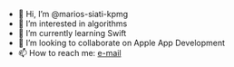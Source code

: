 - 👋 Hi, I’m @marios-siati-kpmg
- 👀 I’m interested in algorithms
- 🌱 I’m currently learning Swift
- 💞️ I’m looking to collaborate on Apple App Development 
- 📫 How to reach me: [e-mail](mailto:marios.shiatis@outlook.com)

<!---
marios-siati-kpmg/marios-siati-kpmg is a ✨ special ✨ repository because its `README.md` (this file) appears on your GitHub profile.
You can click the Preview link to take a look at your changes.
--->
